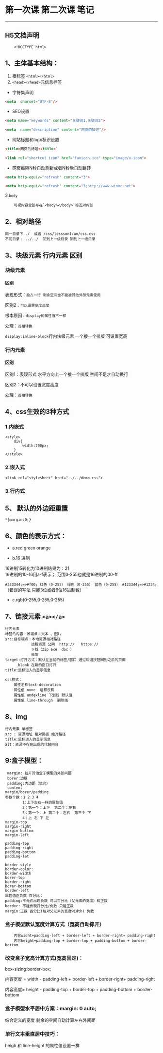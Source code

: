 # 第一次课 第二次课 笔记
***************************************
## H5文档声明
		<!DOCTYPE html>  
## 1、主体基本结构：
  1. 根标签 `<html></html>`
  2. `<head></head>`元信息标签
 
- 字符集声明  
```html
<meta  charset="UTF-8"/>
```
	
- SEO设置
```html
<meta name="keywords" content="关键词1,关键词2">
	 
<meta  name="description" content="网页的描述"/>
```
	  
- 网站标题和logo标识设置
	
```html
<title>网页的标题</title>`
	  
<link rel="shortcut icon" href="favicon.ico" type="image/x-icon">
```
- 网页每隔N秒自动刷新或者N秒后自动跳转
	
```html
<meta http-equiv="refresh" content="3">
		
<meta http-equiv="refresh" content="3;http://www.winoc.net">
```
		
   3.`body`
   
		可视内容全部写在`<body></body>`标签对内部
		
## 2、相对路径 
	同一目录下 ./  或者 /css/lessson1/am/css.css
	不同目录： ../../  回到上一级目录 回到上一级目录
   
## 3、块级元素  行内元素 区别
### 块级元素 
   #### 区别
   
   表现形式：`独占一行 剩余空间也不能被其他外部元素使用`
   
   区别2：`可以设置宽度高度`
   
   根本原因 : `display的属性值不一样`
   
   处理：`互相转换`
   
   `display:inline-block`行内块级元素 一个接一个排版 可设置宽高
   
   ### 行内元素
   #### 区别
   区别1：表现形式 水平方向上一个接一个排版 空间不足才自动换行 
   
   区别2：不可以设置宽度高度
   
   处理：`互相转换`
## 4、css生效的3种方式
### 1.内嵌式
	<style>
		div{
			width:200px;
		}
	</style>
### 2.嵌入式
	<link rel="stylesheet" href="../../demo.css">
### 3.行内式
## 5、 默认的外边距重置
	*{margin:0;}
## 6、颜色的表示方式：
- a.red green orange 
			
- b.16 进制

16进制15转化为10进制结果为：21  
16进制的10-16用a-f表示；
范围0-255也就是16进制的00-ff
			
`#333344;=>#f00; 红色（0-255） 绿色（0-255） 蓝色（0-255）
#123344;=>#1234;`（错误的写法 只能3位或者6位16进制数）
			  
- c.rgb(0-255,0-255,0-255)
## 7、链接元素 `<a></a>`
	行内元素
	标签的内容：源端点：文本 、图片
	src:目标端点：本地资源相对路径
				远程资源 公网  http://   https://
				下载（zip exe  doc ）
				框架
	target:打开方式：默认在当前的标签/窗口 通过后退按钮回到之前的页面
		 _blank 在新的窗口打开
	title:鼠标进入的显示信息
			
	css样式：
		属性名称text-decoration
		属性值	none  啥都没有
		属性值	undexline 下划线 默认值
		属性值	line-through  删除线
	
## 8、img  
	行内元素 单标签
	src : 资源地址 相对路径 绝对路径
	title:鼠标进入的显示信息
	alt：资源不存在出现的代替内容
## 9:盒子模型：
	 margin: 拉开其他盒子模型的外部间距
	 borer:边框
	 padding:内边距（填充）
	 content
	margin/borer/padding
	参数个数：1 2 3 4
			1:上下左右一样的属性值
			2：第一个：上下  第二个：左右
			3：第一个：上 第二个：左右  第三个 下
			4：上 右 下 左
	margin-top          
	margin-right
	margin-bottom
	margin-left
	
	padding-top
	padding-right
	padding-bottom
	padding-let
	
	border-style
	border-color:
	border-width
	borer-top
	border-right
	borer-bottom
	border-left
	属性值正负数 百分比：
	padding:不允许出现负数 可以百分比（父元素的宽度）和正数
	border: 不能出现百分比/负数 只能正数 
	margin:正数 百分比(相对父元素的宽度width) 负数
### 盒子模型默认宽度计算方式（宽高自动撑开）
		内容widht+padding-left + border-left + border-right+ padding-right
		内容height+padding-top + border-top + padding-bottom + border-bottom
### 改变盒子宽高计算方式(宽高固定)：
box-sizing:border-box;

内容宽度 = width - padding-left + border-left + border-right+ padding-right

内容高度= height - padding-top + border-top + padding-bottom + border-bottom
			
### 盒子模型水平居中方案：margin: 0 auto;
结合定义的宽度 剩余的空间自动计算左右外间距
### 单行文本垂直居中技巧：  
heigh 和 line-height 的属性值设置一样
			
			 
	
